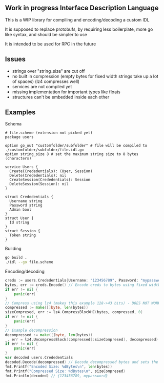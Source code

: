 ## Work in progress Interface Description Language

This is a WIP library for compiling and encoding/decoding a custom IDL

It is supposed to replace protobufs, by requiring less boilerplate, more go like syntax, and should be simpler to use

It is intended to be used for RPC in the future

## Issues

- strings over "string_size" are cut off
- no built in compression (empty bytes for fixed width strings take up a lot of spaces) (lz4 compresses well)
- services are not compiled yet
- missing implementation for important types like floats
- structures can't be embedded inside each other

## Examples

Schema

```
# file.scheme (extension not picked yet)
package users

option go_out "customfolder/subfolder" # file will be compiled to ./customfolder/subfolder/file.idl.go
option string_size 8 # set the maximum string size to 8 bytes (characters)

service Users {
  Create(Crededentials): (User, Session)
  Delete(Crededentials): nil
  CreateSession(Crededentials): Session
  DeleteSession(Session): nil
}

struct Crededentials {
  Username string
  Password string
  Admin bool
}
struct User {
  Id string
}
struct Session {
  Token string
}
```

Building
```sh
go build .
./idl --go file.scheme
```

Encoding/decoding

```go
creds := users.Crededentials{Username: "123456789", Password: "mypassword", Admin: true}
bytes, err := creds.Encode() // Encode creds to bytes using fixed width strings and ints
if err != nil {
	panic(err)
}
// Compress using lz4 (makes this example 128->43 bits) - DOES NOT WORK WHEN string_size IS LESS THAN 16
compressed := make([]byte, len(bytes))
sizeCompresed, err := lz4.CompressBlockHC(bytes, compressed, 0)
if err != nil {
	panic(err)
}
// Example decompression
decompressed := make([]byte, len(bytes))
_, err = lz4.UncompressBlock(compressed[:sizeCompresed], decompressed)
if err != nil {
	panic(err)
}
var decoded users.Crededentials
decoded.Decode(decompressed) // Decode decompressed bytes and sets the struct fields
fmt.Printf("Encoded Size: %dBytes\n", len(bytes))
fmt.Printf("Compressed Size: %dBytes\n", sizeCompresed)
fmt.Println(decoded) // {123456789, mypassword}
```

